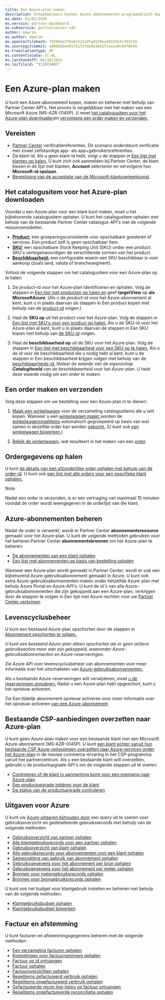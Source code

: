 ```yaml
---
title: Een Azure-plan maken
description: Ontwikkelaars kunnen Azure-abonnementen programmatisch kopen, maken en beheren met behulp Partner Center API's.
ms.date: 01/02/2020
ms.service: partner-dashboard
ms.subservice: partnercenter-sdk
author: mowrim
ms.author: mowrim
ms.openlocfilehash: f329b6a3f9a61522a9fad1f0ead021563c393118
ms.sourcegitcommit: ad8082bee01fb1f57da423b417ca1ca9c0df8e45
ms.translationtype: MT
ms.contentlocale: nl-NL
ms.lasthandoff: 06/10/2021
ms.locfileid: "111973403"
---
```

# <a name="create-an-azure-plan"></a>Een Azure-plan maken

U kunt een Azure-abonnement kopen, maken en beheren met behulp van Partner Center API's. Het proces is vergelijkbaar met het maken van een Microsoft Azure (MS-AZR-0145P). U moet [het catalogusitem voor het Azure-plan downloaden](#get-the-catalog-item-for-azure-plan)en [vervolgens een order maken en verzenden.](#create-and-submit-an-order)

## <a name="prerequisites"></a>Vereisten

* [Partner Center](partner-center-authentication.md) verificatiereferenties. Dit scenario ondersteunt verificatie met zowel zelfstandige app- als app+gebruikersreferenties.
* De klant-id. Als u geen klant-id hebt, volgt u de stappen in [Een lijst met klanten op halen.](get-a-list-of-customers.md) U kunt zich ook aanmelden bij Partner Center, de klant kiezen in de lijst met klanten, **Account** selecteren en vervolgens hun **Microsoft-id opslaan.**
* [Bevestiging van de acceptatie van de Microsoft-klantovereenkomst](/partner-center/confirm-customer-agreement).

## <a name="get-the-catalog-item-for-azure-plan"></a>Het catalogusitem voor het Azure-plan downloaden

Voordat u een Azure-plan voor een klant kunt maken, moet u het bijbehorende catalogusitem ophalen. U kunt het catalogusitem ophalen met behulp van de bestaande Partner Center catalogus-API's met de volgende resourcemodellen.

* **[Product:](product-resources.md#product)** een groeperingsconsistente voor opschatbare goederen of services. Een product zelf is geen opschatbaar item.
* **[SKU:](product-resources.md#sku)** een opschatbare Stock Keeping Unit (SKU) onder een product. SKU's vertegenwoordigen de verschillende vormen van het product.
* **[Beschikbaarheid:](product-resources.md#availability)** een configuratie waarin een SKU beschikbaar is voor aankoop (zoals land, valuta of branchesegment).

Voltooi de volgende stappen om het catalogusitem voor een Azure-plan op te halen:

1. De product-id *voor het* Azure-plan identificeren en ophalen. Volg de stappen in [Een lijst met producten op halen en](get-a-list-of-products.md) geef **targetView** op **als MicrosoftAzure**. (Als u de *product-id* voor het Azure-abonnement al kent, kunt u in plaats daarvan de stappen in Een product kopen met behulp van de [product-id](get-a-product-by-id.md) volgen.)

2. Haal de **SKU op** uit het product voor het Azure-plan. Volg de stappen in [Een lijst met SKU's voor een product op halen.](get-a-list-of-skus-for-a-product.md) Als u de SKU-id voor het Azure-plan al kent, kunt u in plaats daarvan de stappen in Een SKU kopen met behulp van [de SKU-id](get-a-sku-by-id.md) volgen.

3. Haal de **beschikbaarheid op** uit de SKU voor het Azure-plan. Volg de stappen in [Een lijst met beschikbaarheid voor een SKU op te halen.](get-a-list-of-availabilities-for-a-sku.md) Als u de id voor de beschikbaarheid die u nodig hebt al kent, kunt u de stappen in Een beschikbaarheid krijgen volgen met behulp van de [beschikbaarheids-id.](get-an-availability-by-id.md) *Noteer de waarde van de eigenschap **CatalogItemId** van de beschikbaarheid voor het Azure-plan. U hebt deze waarde nodig om een order te maken.*

## <a name="create-and-submit-an-order"></a>Een order maken en verzenden

Volg deze stappen om uw bestelling voor een Azure-plan in te dienen:

1. [Maak een winkelwagen](create-a-cart.md) voor de verzameling catalogusitems die u wilt kopen. Wanneer u een [winkelwagen maakt,](cart-resources.md#cart)worden de [winkelwagenregelitems](cart-resources.md#cartlineitem) automatisch gegroepeerd op basis van wat samen in dezelfde order kan worden [gekocht.](order-resources.md#order) (U kunt ook [een winkelwagen bijwerken.)](update-a-cart.md)

2. [Bekijk de winkelwagen](checkout-a-cart.md), wat resulteert in het maken van een [order](order-resources.md#order).

## <a name="get-order-details"></a>Ordergegevens op halen

U kunt [de details van een afzonderlijke order ophalen met behulp van de order-id](get-an-order-by-id.md). U kunt ook [een lijst met alle orders voor een specifieke klant ophalen.](get-all-of-a-customer-s-orders.md)

>[!NOTE]
>Nadat een order is verzonden, is er een vertraging van maximaal 15 minuten voordat de order wordt weergegeven in de orderlijst van die klant.

## <a name="manage-azure-plans"></a>Azure-abonnementen beheren

Nadat de order is verwerkt, wordt er Partner Center **abonnementsresource** gemaakt voor het Azure-plan. U kunt de volgende methoden gebruiken voor het beheren Partner Center **abonnementsbronnen** om het Azure-plan te beheren:

* [De abonnementen van een klant ophalen](get-all-of-a-customer-s-subscriptions.md)
* [Een lijst met abonnementen op basis van bestelling ophalen](get-a-list-of-subscriptions-by-order.md)

Wanneer een Azure-plan wordt gemaakt in Partner Center, wordt er ook een bijbehorend Azure-gebruiksabonnement gemaakt in Azure. U kunt ook extra Azure-gebruiksabonnementen maken onder hetzelfde Azure-plan met behulp Azure Portal en Azure-API's. U kunt de id's van alle Azure-gebruiksabonnementen die zijn gekoppeld aan een Azure-plan, verkrijgen door de stappen te volgen in Een lijst met Azure-rechten voor uw [Partner Center verkrijgen](get-a-list-of-azure-entitlements-for-subscription.md)

## <a name="lifecycle-management"></a>Levenscyclusbeheer

U kunt een bestaand Azure-plan opschorten door de stappen in [Abonnement opschorten te volgen.](suspend-a-subscription.md)

*U kunt een bestaand Azure-plan alleen opschorten als er geen actieve gebruiksactiva meer aan zijn gekoppeld, waaronder Azure-gebruiksabonnementen en Azure-reserveringen.*

Zie Azure API voor levenscyclusbeheer van abonnementen voor meer informatie over het uitschakelen van [Azure-gebruiksabonnementen.](/rest/api/resources/subscriptions)

Als u bestaande Azure-reserveringen wilt verwijderen, moet [u de reserveringen annuleren.](/partner-center/azure-reservations-manage#cancel-or-exchange-a-reservation)
Nadat u een Azure-plan hebt opgeschort, kunt u het opnieuw activeren.

Zie Een tijdelijk abonnement opnieuw activeren voor meer informatie over het opnieuw activeren [van een Azure-abonnement](reactivate-a-suspended-a-subscription.md)

## <a name="transition-existing-csp-offers-to-azure-plan"></a>Bestaande CSP-aanbiedingen overzetten naar Azure-plan 

U kunt geen Azure-plan maken voor een bestaande klant met een Microsoft Azure-abonnement (MS-AZR-0145P). U kunt [een klant echter vanuit hun bestaande CSP Azure-oplossingen overzetten naar Azure-services onder het Azure-plan](/partner-center/azure-plan-transition) in de nieuwe commerce-ervaring in het CSP-programma vanuit het partnercentrum. Als u een bestaande klant wilt overzetten, gebruikt u de productupgrade-API's om de volgende stappen uit te voeren:

* [Controleren of de klant in aanmerking komt voor een overgang naar Azure-plan](get-eligibility-for-product-upgrade.md)
* [Een productupgrade initiëren voor de klant](create-product-upgrade-entity.md)
* [De status van de productupgrade controleren](get-product-upgrade-status.md)

## <a name="azure-spending"></a>Uitgaven voor Azure

U kunt uw [Azure-uitgaven bijhouden door](azure-spending.md) een query uit te voeren voor gebruiksoverzicht en gedetailleerde gebruiksrecords met behulp van de volgende methoden:

* [Gebruiksoverzicht van partner ophalen](get-a-partner-usage-summary.md)
* [Alle klantgebruiksrecords voor een partner ophalen](get-a-customer-s-usage-records.md)
* [Gebruiksoverzicht van klant ophalen](get-a-customer-usage-summary.md)
* [Alle gebruiksrecords voor abonnementen voor een klant ophalen](get-a-customer-subscription-s-usage-records.md)
* [Samenvatting van gebruik van abonnement ophalen](get-a-customer-subscription-usage-summary.md)
* [Gebruiksgegevens voor het abonnement per bron ophalen](get-a-customer-subscription-resource-usage-records.md)
* [Gebruiksgegevens voor het abonnement per meter ophalen](get-a-customer-subscription-meter-usage-records.md)
* [Bronnen voor metergebruiksrecords ophalen](meter-usage-resources.md)
* [Bronnen voor brongebruiksrecords ophalen](resource-usage-resources.md)

U kunt ook het budget voor klantgebruik instellen en beheren met behulp van de volgende methoden:

* [Klantgebruiksbudget ophalen](get-a-customer-s-usage-spending-budget.md)
* [Klantgebruiksbudget bijwerken](update-a-customer-s-usage-spending-budget.md)

## <a name="invoice-and-reconciliation"></a>Factuur en afstemming

U kunt facturen en afstemmingsgegevens beheren met de volgende methoden:

* [Een verzameling facturen ophalen](get-a-collection-of-invoices.md)
* [Koppelingen voor factuurramingen ophalen](get-invoice-estimate-links.md)
* [Factuur op id ontvangen](get-invoice-by-id.md)
* [Factuur ophalen](get-invoice-statement.md)
* [Factuuroverzichten ophalen](get-invoice-summaries.md)
* [Regelitems gefactureerd verbruik ophalen](get-invoice-billed-consumption-lineitems.md)
* [Regelitems ongefactureerd verbruik ophalen](get-invoice-unbilled-consumption-lineitems.md)
* [Gefactureerde recon line-items op factuur ontvangen](get-invoiceline-items.md)
* [Regelitems ongefactureerde reconciliatie ophalen](get-invoice-unbilled-recon-lineitems.md)

